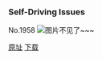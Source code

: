### Self-Driving Issues
No.1958
![图片不见了~~~](https://imgs.xkcd.com/comics/self_driving_issues.png)

[原址](https://xkcd.com//1958) [下载](https://imgs.xkcd.com/comics/self_driving_issues.png)

